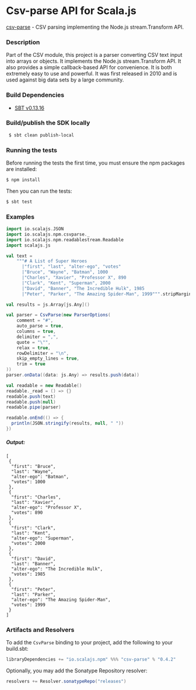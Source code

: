 Csv-parse API for Scala.js
================================
[csv-parse](https://www.npmjs.com/package/csv-parse) - CSV parsing implementing the Node.js stream.Transform API.

### Description

Part of the CSV module, this project is a parser converting CSV text input into arrays or objects. 
It implements the Node.js stream.Transform API. It also provides a simple callback-based API for convenience. 
It is both extremely easy to use and powerful. It was first released in 2010 and is used against big data sets 
by a large community.

### Build Dependencies

* [SBT v0.13.16](http://www.scala-sbt.org/download.html)

### Build/publish the SDK locally

```bash
 $ sbt clean publish-local
```

### Running the tests

Before running the tests the first time, you must ensure the npm packages are installed:

```bash
$ npm install
```

Then you can run the tests:

```bash
$ sbt test
```

### Examples

```scala
import io.scalajs.JSON
import io.scalajs.npm.csvparse._
import io.scalajs.npm.readablestream.Readable
import scalajs.js

val text =
    """# A List of Super Heroes
      |"first", "last", "alter-ego", "votes"
      |"Bruce", "Wayne", "Batman", 1000
      |"Charles", "Xavier", "Professor X", 890
      |"Clark", "Kent", "Superman", 2000
      |"David", "Banner", "The Incredible Hulk", 1985
      |"Peter", "Parker", "The Amazing Spider-Man", 1999""".stripMargin

val results = js.Array[js.Any]()

val parser = CsvParse(new ParserOptions(
    comment = "#",
    auto_parse = true,
    columns = true,
    delimiter = ",",
    quote = "\"",
    relax = true,
    rowDelimiter = "\n",
    skip_empty_lines = true,
    trim = true
))
parser.onData((data: js.Any) => results.push(data))

val readable = new Readable()
readable._read = () => {}
readable.push(text)
readable.push(null)
readable.pipe(parser)

readable.onEnd(() => {
  println(JSON.stringify(results, null, " "))
})
```

##### Output:

```text
[
 {
  "first": "Bruce",
  "last": "Wayne",
  "alter-ego": "Batman",
  "votes": 1000
 },
 {
  "first": "Charles",
  "last": "Xavier",
  "alter-ego": "Professor X",
  "votes": 890
 },
 {
  "first": "Clark",
  "last": "Kent",
  "alter-ego": "Superman",
  "votes": 2000
 },
 {
  "first": "David",
  "last": "Banner",
  "alter-ego": "The Incredible Hulk",
  "votes": 1985
 },
 {
  "first": "Peter",
  "last": "Parker",
  "alter-ego": "The Amazing Spider-Man",
  "votes": 1999
 }
]
```

### Artifacts and Resolvers

To add the `CsvParse` binding to your project, add the following to your build.sbt:  

```sbt
libraryDependencies += "io.scalajs.npm" %%% "csv-parse" % "0.4.2"
```

Optionally, you may add the Sonatype Repository resolver:

```sbt   
resolvers += Resolver.sonatypeRepo("releases") 
```